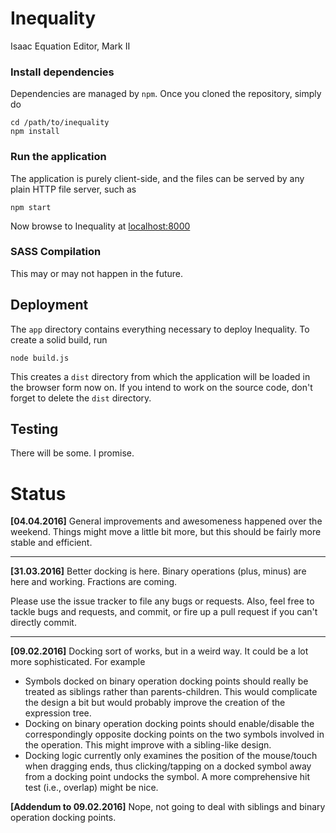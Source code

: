 # Inequality
Isaac Equation Editor, Mark II

### Install dependencies
Dependencies are managed by `npm`. Once you cloned the repository, simply do

    cd /path/to/inequality
	npm install

### Run the application
The application is purely client-side, and the files can be served by any plain
HTTP file server, such as

    npm start

Now browse to Inequality at [localhost:8000](http://localhost:8000/)

### SASS Compilation
This may or may not happen in the future.

## Deployment

The `app` directory contains everything necessary to deploy Inequality. To
create a solid build, run

    node build.js

This creates a `dist` directory from which the application will be loaded in the
browser form now on. If you intend to work on the source code, don't forget to
delete the `dist` directory.

## Testing
There will be some. I promise.

# Status

**[04.04.2016]** General improvements and awesomeness happened over the
weekend. Things might move a little bit more, but this should be fairly more
stable and efficient.

---

**[31.03.2016]** Better docking is here. Binary operations (plus, minus) are
here and working. Fractions are coming.

Please use the issue tracker to file any bugs or requests. Also, feel free to
tackle bugs and requests, and commit, or fire up a pull request if you can't
directly commit.

---

**[09.02.2016]** Docking sort of works, but in a weird way. It could be a lot
more sophisticated. For example

- Symbols docked on binary operation docking points should really be treated
  as siblings rather than parents-children. This would complicate the design a
  bit but would probably improve the creation of the expression tree.
- Docking on binary operation docking points should enable/disable the
  correspondingly opposite docking points on the two symbols involved in the
  operation. This might improve with a sibling-like design.
- Docking logic currently only examines the position of the mouse/touch when
  dragging ends, thus clicking/tapping on a docked symbol away from a docking
  point undocks the symbol. A more comprehensive hit test (i.e., overlap) might
  be nice.

**[Addendum to 09.02.2016]** Nope, not going to deal with siblings and binary
operation docking points.